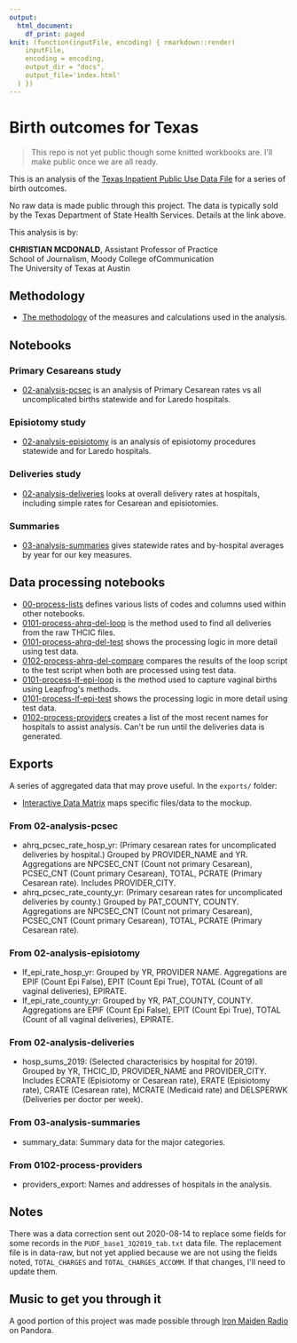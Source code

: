 ```yaml
---
output:
  html_document:
    df_print: paged
knit: (function(inputFile, encoding) { rmarkdown::render(
    inputFile,
    encoding = encoding,
    output_dir = "docs",
    output_file='index.html'
  ) })
---
```


# Birth outcomes for Texas

> This repo is not yet public though some knitted workbooks are. I'll make public once we are all ready.

This is an analysis of the [Texas Inpatient Public Use Data File](https://www.dshs.texas.gov/thcic/hospitals/Inpatientpudf.shtm) for a series of birth outcomes.

No raw data is made public through this project. The data is typically sold by the Texas Department of State Health Services. Details at the link above.

This analysis is by:

**CHRISTIAN MCDONALD**, Assistant Professor of Practice\
School of Journalism, Moody College ofCommunication\
The University of Texas at Austin

## Methodology

- [The methodology](https://utdata.github.io/thcic-pudf/methodology.html) of the measures and calculations used in the analysis.

## Notebooks

### Primary Cesareans study

- [02-analysis-pcsec](https://utdata.github.io/thcic-pudf/02-analysis-pcsec.html) is an analysis of Primary Cesarean rates vs all uncomplicated births statewide and for Laredo hospitals.

### Episiotomy study

- [02-analysis-episiotomy](https://utdata.github.io/thcic-pudf/02-analysis-episiotomy.html) is an analysis of episiotomy procedures statewide and for Laredo hospitals.

### Deliveries study

- [02-analysis-deliveries](https://utdata.github.io/thcic-pudf/02-analysis-deliveries.html) looks at overall delivery rates at hospitals, including simple rates for Cesarean and episiotomies.

### Summaries

- [03-analysis-summaries](https://utdata.github.io/thcic-pudf/03-analysis-summaries.html) gives statewide rates and by-hospital averages by year for our key measures.


## Data processing notebooks

- [00-process-lists](https://utdata.github.io/thcic-pudf/00-process-lists.html) defines various lists of codes and columns used within other notebooks.
- [0101-process-ahrq-del-loop](https://utdata.github.io/thcic-pudf/0101-process-ahrq-del-loop.html) is the method used to find all deliveries from the raw THCIC files.
- [0101-process-ahrq-del-test](https://utdata.github.io/thcic-pudf/0101-process-ahrq-del-test.html) shows the processing logic in more detail using test data.
- [0102-process-ahrq-del-compare](https://utdata.github.io/thcic-pudf/0102-process-ahrq-del-compare.html) compares the results of the loop script to the test script when both are processed using test data.
- [0101-process-lf-epi-loop](https://utdata.github.io/thcic-pudf/0101-process-lf-epi-loop.html) is the method used to capture vaginal births using Leapfrog's methods.
- [0101-process-lf-epi-test](https://utdata.github.io/thcic-pudf/0101-process-lf-epi-test.html) shows the processing logic in more detail using test data.
- [0102-process-providers](https://utdata.github.io/thcic-pudf/0102-process-providers.html) creates a list of the most recent names for hospitals to assist analysis. Can't be run until the deliveries data is generated.

## Exports

A series of aggregated data that may prove useful. In the `exports/` folder:

- [Interactive Data Matrix](https://utdata.github.io/thcic-pudf/interactive.html) maps specific files/data to the mockup.

### From 02-analysis-pcsec

- ahrq_pcsec_rate_hosp_yr: (Primary cesarean rates for uncomplicated deliveries by hospital.) Grouped by PROVIDER_NAME and YR. Aggregations are NPCSEC_CNT (Count not primary Cesarean), PCSEC_CNT (Count primary Cesarean), TOTAL, PCRATE (Primary Cesarean rate). Includes PROVIDER_CITY.
- ahrq_pcsec_rate_county_yr: (Primary cesarean rates for uncomplicated deliveries by county.) Grouped by PAT_COUNTY, COUNTY. Aggregations are NPCSEC_CNT (Count not primary Cesarean), PCSEC_CNT (Count primary Cesarean), TOTAL, PCRATE (Primary Cesarean rate).

### From 02-analysis-episiotomy

- lf_epi_rate_hosp_yr: Grouped by YR, PROVIDER NAME. Aggregations are EPIF (Count Epi False), EPIT (Count Epi True), TOTAL (Count of all vaginal deliveries), EPIRATE.
- lf_epi_rate_county_yr: Grouped by YR, PAT_COUNTY, COUNTY. Aggregations are EPIF (Count Epi False), EPIT (Count Epi True), TOTAL (Count of all vaginal deliveries), EPIRATE.

### From 02-analysis-deliveries

- hosp_sums_2019: (Selected characterisics by hospital for 2019). Grouped by YR, THCIC_ID, PROVIDER_NAME and PROVIDER_CITY. Includes ECRATE (Episiotomy or Cesarean rate), ERATE (Episiotomy rate), CRATE (Cesarean rate), MCRATE (Medicaid rate) and DELSPERWK (Deliveries per doctor per week).

### From 03-analysis-summaries

- summary_data: Summary data for the major categories.

### From 0102-process-providers

- providers_export: Names and addresses of hospitals in the analysis.

## Notes

There was a data correction sent out 2020-08-14 to replace some fields for some records in the `PUDF_base1_3Q2019_tab.txt` data file. The replacement file is in data-raw, but not yet applied because we are not using the fields noted, `TOTAL_CHARGES` and `TOTAL_CHARGES_ACCOMM`. If that changes, I'll need to update them.

## Music to get you through it

A good portion of this project was made possible through [Iron Maiden Radio](https://www.pandora.com/station/play/847050113183194133) on Pandora.
